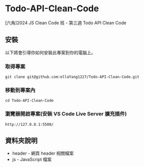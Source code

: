 # Todo-API-Clean-Code
[六角]2024 JS Clean Code 班 - 第三週 Todo API Clean Code

## 安裝

以下將會引導你如何安裝此專案到你的電腦上。

### 取得專案

```
git clone git@github.com:ellaYang1227/Todo-API-Clean-Code.git
```

### 移動到專案內

```
cd Todo-API-Clean-Code
```

### 瀏覽器開啟專案(安裝 VS Code Live Server 擴充插件)

```
http://127.0.0.1:5500/
```

## 資料夾說明

-   header - 網頁 header 相關檔案
-   js - JavaScript 檔案

